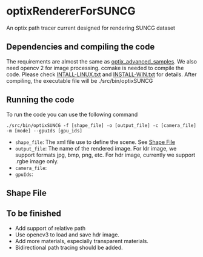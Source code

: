 # optixRendererForSUNCG
An optix path tracer current designed for rendering SUNCG dataset

## Dependencies and compiling the code
The requirements are almost the same as [optix_advanced_samples](https://github.com/nvpro-samples/optix_advanced_samples). 
We also need opencv 2 for image processing. 
ccmake is needed to compile the code. Please check [INTALL-LINUX.txt](./INSTALL-LINUX.txt) and [INSTALL-WIN.txt](./INSTALL-WIN.txt) for details. After compiling, the executable file will be ./src/bin/optixSUNCG

## Running the code
To run the code you can use the following command
```
./src/bin/optixSUNCG -f [shape_file] -o [output_file] -c [camera_file] -m [mode] --gpuIds [gpu_ids]
```
* `shape_file`: The xml file use to define the scene.  See [Shape File]()
* `output_file`: The name of the rendered image. For ldr image, we support formats jpg, bmp, png, etc. For hdr image, currently we support .rgbe image only. 
* `camera_file`: 
* `gpuIds`: 

## Shape File


## To be finished
* Add support of relative path
* Use opencv3 to load and save hdr image. 
* Add more materials, especially transparent materials.
* Bidirectional path tracing should be added. 
